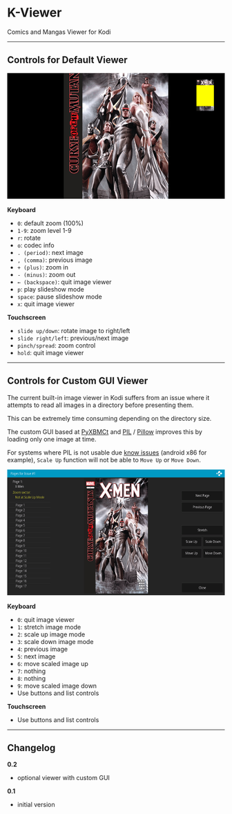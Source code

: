 # K-Viewer

Comics and Mangas Viewer for Kodi

---

## Controls for Default Viewer

<img src="resources/media/screenshot6.png" style="height: 291px; width:600px;"/>

**Keyboard**

- `0`: default zoom (100%)
- `1-9`: zoom level 1-9
- `r`: rotate
- `o`: codec info
- `. (period)`: next image
- `, (comma)`: previous image
- `+ (plus)`: zoom in
- `- (minus)`: zoom out
- `← (backspace)`: quit image viewer
- `p`: play slideshow mode
- `space`: pause slideshow mode
- `x`: quit image viewer

**Touchscreen**

- `slide up/down`: rotate image to right/left
- `slide right/left`: previous/next image
- `pinch/spread`: zoom control
- `hold`: quit image viewer

---

## Controls for Custom GUI Viewer

The current built-in image viewer in Kodi suffers from an issue where it attempts to read all images in a directory before presenting them.

This can be extremely time consuming depending on the directory size.

The custom GUI based at [PyXBMCt](https://github.com/romanvm/script.module.pyxbmct) and [PIL](https://github.com/mrdominuzq/script.module.pil) / [Pillow](https://github.com/python-pillow/Pillow) improves this by loading only one image at time.

For systems where PIL is not usable due [know issues](https://github.com/xbmc/xbmc/issues/21531) (android x86 for example), `Scale Up` function will not be able to `Move Up` or `Move Down`.

<img src="resources/media/screenshot4.png" style="height: 291px; width:600px;"/>

**Keyboard**

- `0`: quit image viewer
- `1`: stretch image mode
- `2`: scale up image mode
- `3`: scale down image mode
- `4`: previous image
- `5`: next image
- `6`: move scaled image up
- `7`: nothing
- `8`: nothing
- `9`: move scaled image down
- Use buttons and list controls

**Touchscreen**

- Use buttons and list controls

---

## Changelog

**0.2**

- optional viewer with custom GUI

**0.1**

- initial version
